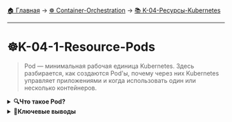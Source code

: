 [🏠 Главная](../../README.md) → [☸️ Container-Orchestration](../../README.md#-container-orchestration) → [📚 K-04-Ресурсы-Kubernetes](../../README.md#-k-04-ресурсы-kubernetes)

---

# ☸️K-04-1-Resource-Pods
>Pod — минимальная рабочая единица Kubernetes. Здесь разбирается, как создаются Pod'ы, почему через них Kubernetes управляет приложениями и когда использовать один или несколько контейнеров.

<details>
<summary><b>🔍Что такое Pod?</b></summary>

---

**Pod** - это минимальная deployable единица в Kubernetes, которая:
- ✅ Инкапсулирует один или несколько контейнеров
- ✅ Предоставляет общее сетевое пространство (общий IP, localhost)
- ✅ Обеспечивает общее хранилище через volumes
- ✅ Имеет единый жизненный цикл для всех контейнеров

**Важно:** Kubernetes управляет Pod'ами, а не контейнерами напрямую.

---

</details>

<details>
<summary><b>🎯Ключевые выводы</b></summary>

---

### Основы Pod'ов

```text
✅ Минимальная единица развертывания
✅ Может содержать один или несколько контейнеров
✅ Общее сетевое пространство и хранилище
✅ Единый жизненный цикл контейнеров
```

### Что изучаем дальше

```text
📚 Следующая тема: Kubernetes YAML
🎯 Практика: Создание ресурсов
🔧 Инструменты: Работа с манифестами
```

---

</details>
